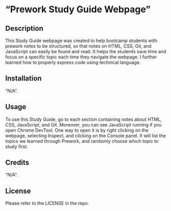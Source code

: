# “Prework Study Guide Webpage”

## Description

This Study Guide webpage was created to help bootcamp students with prework notes to be structured, so that notes on HTML, CSS, Git, and JavaScript can easily be found and read. It helps the students save time and focus on a specific topic each time they navigate the webpage. I further learned how to properly express code using technical language.


## Installation

“N/A".

## Usage

To use this Study Guide, go to each section containing notes about HTML, CSS, JavaScript, and Git. Moreover, you can see JavaScript running if you open Chrome DevTool. One way to open it is by right clicking on the webpage, selecting Inspect, and clicking on the Console panel. It will list the topics we learned through Prework, and randomly choose which topic to study first.

## Credits

“N/A".

## License

Please refer to the LICENSE in the repo.
